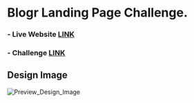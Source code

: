 # Blogr Landing Page Challenge.

### - Live Website [LINK](https://abdraoufx.github.io/frontEndMentor_Challenges/junior/interactive_pricing_component)

### - Challenge [LINK](https://www.frontendmentor.io/solutions/)

## Design Image

![Preview_Design_Image](https://res.cloudinary.com/dz209s6jk/image/upload/q_auto:good,w_900/Challenges/pnoljknuewnetbngzmto.jpg "Design Image")
